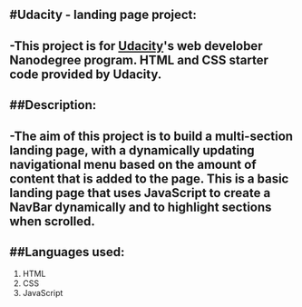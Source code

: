 #Udacity - landing page project:
------------------------------------------------------
-This project is for [Udacity](https://www.udacity.com/)'s web develober Nanodegree program. HTML and CSS starter code provided by Udacity.
----------------------------------------
##Description:
-----------------------------------------------------
-The aim of this project is to build a multi-section landing page, with a dynamically updating navigational menu based on the amount of content that is added to the page. This is a basic landing page that uses JavaScript to create a NavBar dynamically and to highlight sections when scrolled.
----------------------------------------
##Languages used:
----------------------------------------------------
1) HTML
2) CSS
3) JavaScript
